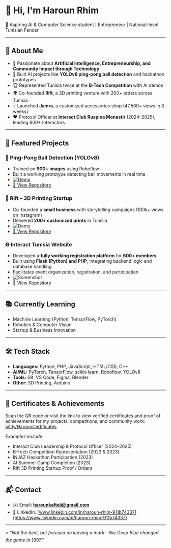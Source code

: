 # 👋 Hi, I'm Haroun Rhim  

🎯 Aspiring AI & Computer Science student | Entrepreneur | National-level Tunisian Fencer

---

## 🚀 About Me
- 🧠 Passionate about **Artificial Intelligence, Entrepreneurship, and Community Impact through Technology**  
- 🤖 Built AI projects like **YOLOv8 ping-pong ball detection** and hackathon prototypes  
- 🏆 Represented Tunisia twice at the **B-Tech Competition** with AI demos  
- 🌍 Co-founded **Rift**, a 3D printing venture with 200+ orders across Tunisia  
- 💡 Launched **Jamra**, a customized accessories shop (47,500+ views in 3 weeks)  
- ❤️ Protocol Officer at **Interact Club Ruspina Monastir** (2024–2025), leading 600+ Interactors  

---

## 🔬 Featured Projects
### 🏓 Ping-Pong Ball Detection (YOLOv8)  
- Trained on **900+ images** using Roboflow  
- Built a working prototype detecting ball movements in real time  
- [![Demo](docs/demo_preview.png)](https://github.com/Kaftej1/pingpong-detection-yolov8/blob/master/video/PingPong_Presentation.mp4)  
- [🔗 View Repository](https://github.com/Kaftej1/pingpong-detection-yolov8)



### 💼 Rift – 3D Printing Startup  
- Co-founded a **small business** with storytelling campaigns (100k+ views on Instagram)  
- Delivered **200+ customized prints** in Tunisia  
- ![Demo](https://via.placeholder.com/400x200?text=Rift+3D+Printing)  
- [🔗 View Repository](https://github.com/harounrhim/rift-3dprinting)  

### 🌐 Interact Tunisia Website  
- Developed a **fully working registration platform** for **600+ members**  
- Built using **Flask (Python) and PHP**, integrating backend logic and database handling  
- Facilitates event organization, registration, and participation  
- ![Screenshot](https://via.placeholder.com/400x200?text=Interact+Website)  
- [🔗 View Repository](https://github.com/harounrhim/interact-tunisia-website)  

---

## 📚 Currently Learning
- Machine Learning (Python, TensorFlow, PyTorch)  
- Robotics & Computer Vision  
- Startup & Business Innovation  

---

## 🛠️ Tech Stack
- **Languages:** Python, PHP, JavaScript, HTML/CSS, C++  
- **AI/ML:** PyTorch, TensorFlow, scikit-learn, Roboflow, YOLOv8  
- **Tools:** Git, VS Code, Figma, Blender  
- **Other:** 3D Printing, Arduino  

---

## 📜 Certificates & Achievements
Scan the QR code or visit the link to view verified certificates and proof of achievements for my projects, competitions, and community work:  
[bit.ly/HarounCertificates](https://bit.ly/HarounCertificates)  

*Examples include:*  
- Interact Club Leadership & Protocol Officer (2024–2025)  
- B-Tech Competition Representation (2022 & 2023)  
- INJAZ Hackathon Participation (2023)  
- AI Summer Camp Completion (2023)  
- Rift 3D Printing Startup Proof / Orders  

---

## 📬 Contact
- ✉️ Email: **harounkafteji@gmail.com**  
- 💼 LinkedIn: [www.linkedin.com/in/haroun-rhim-911b74337](https://www.linkedin.com/in/haroun-rhim-911b74337)  

---

⭐️ _“Not the best, but focused on leaving a mark—like Deep Blue changed the game in 1997.”_
